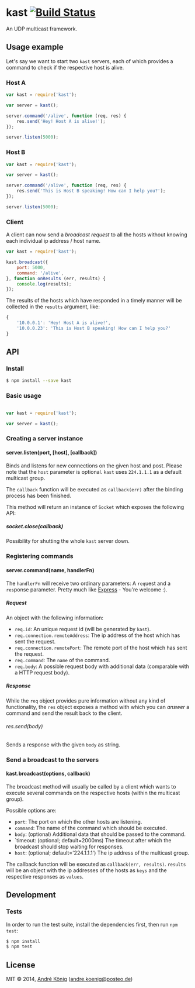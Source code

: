 # kast [![Build Status](https://travis-ci.org/akoenig/kast.svg)](https://travis-ci.org/akoenig/kast)

An UDP multicast framework.

## Usage example

Let's say we want to start two `kast` servers, each of which provides a command to check if the respective host is alive.

### Host A

```javascript
var kast = require('kast');

var server = kast();

server.command('/alive', function (req, res) {
    res.send('Hey! Host A is alive!');
});

server.listen(5000);
```

### Host B

```javascript
var kast = require('kast');

var server = kast();

server.command('/alive', function (req, res) {
    res.send('This is Host B speaking! How can I help you?');
});

server.listen(5000);
```

### Client

A client can now send a _broadcast request_ to all the hosts without knowing each individual ip address / host name.

```javascript
var kast = require('kast');

kast.broadcast({
    port: 5000,
    command: '/alive',
}, function onResults (err, results) {
    console.log(results);
});
```

The results of the hosts which have responded in a timely manner will be collected in the `results` argument, like:

```javascript
{
    '10.0.0.1': 'Hey! Host A is alive!',
    '10.0.0.23': 'This is Host B speaking! How can I help you?'
}
```

## API

### Install

```sh
$ npm install --save kast
```

### Basic usage

```javascript

var kast = require('kast');

var server = kast();
```

### Creating a server instance

#### server.listen(port, [host], [callback])

Binds and listens for new connections on the given host and post. Please note that the `host` parameter is optional. `kast` uses `224.1.1.1` as a default multicast group.

The `callback` function will be executed as `callback(err)` after the binding process has been finished.

This method will return an instance of `Socket` which exposes the following API:

##### socket.close(callback)

Possibility for shutting the whole `kast` server down.

### Registering commands

#### server.command(name, handlerFn)

The `handlerFn` will receive two ordinary parameters: A `req`uest and a `res`ponse parameter. Pretty much like [Express](http://expressjs.com/) - You're welcome :).

##### Request

An object with the following information:

  * `req.id`: An unique request id (will be generated by `kast`).
  * `req.connection.remoteAddress`: The ip address of the host which has sent the request.
  * `req.connection.remotePort`: The remote port of the host which has sent the request.
  * `req.command`: The `name` of the command.
  * `req.body`: A possible request body with additional data (comparable with a HTTP request body).

##### Response

While the `req` object provides pure information without any kind of functionality, the `res` object exposes a method with which you can _answer_ a command and send the result back to the client.

###### res.send(body)

Sends a response with the given `body` as string.

### Send a broadcast to the servers

#### kast.broadcast(options, callback)

The broadcast method will usually be called by a client which wants to execute several commands on the respective hosts (within the multicast group).

Possible options are:

  * `port`: The port on which the other hosts are listening.
  * `command`: The name of the command which should be executed.
  * `body`: (optional) Additional data that should be passed to the command.
  * `timeout: (optional; default=2000ms) The timeout after which the broadcast should stop waiting for responses.
  * `host`: (optional; default='224.1.1.1') The ip address of the multicast group.

The callback function will be executed as `callback(err, results)`. `results` will be an object with the ip addresses of the hosts as `keys` and the respective responses as `values`.

## Development

### Tests

In order to run the test suite, install the dependencies first, then run `npm test`:

```sh
$ npm install
$ npm test
```

## License

MIT © 2014, [André König](http://andrekoenig.info) (andre.koenig@posteo.de)
